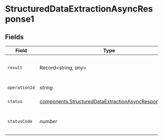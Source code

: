 # StructuredDataExtractionAsyncResponse1


## Fields

| Field                                                                                                                            | Type                                                                                                                             | Required                                                                                                                         | Description                                                                                                                      |
| -------------------------------------------------------------------------------------------------------------------------------- | -------------------------------------------------------------------------------------------------------------------------------- | -------------------------------------------------------------------------------------------------------------------------------- | -------------------------------------------------------------------------------------------------------------------------------- |
| `result`                                                                                                                         | Record<string, *any*>                                                                                                            | :heavy_minus_sign:                                                                                                               | result json object with extracted data.                                                                                          |
| `operationId`                                                                                                                    | *string*                                                                                                                         | :heavy_minus_sign:                                                                                                               | Operation ID                                                                                                                     |
| `status`                                                                                                                         | [components.StructuredDataExtractionAsyncResponseStatus](../../models/components/structureddataextractionasyncresponsestatus.md) | :heavy_minus_sign:                                                                                                               | Operation status.                                                                                                                |
| `statusCode`                                                                                                                     | *number*                                                                                                                         | :heavy_minus_sign:                                                                                                               | HTTP status code of the operation.                                                                                               |